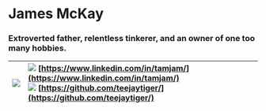 # James McKay
### Extroverted father, relentless tinkerer, and an owner of one too many hobbies.

| ![](https://media-exp3.licdn.com/dms/image/C5603AQEQEa6jub-sFA/profile-displayphoto-shrink_100_100/0/1589820219984?e=1631145600&v=beta&t=DV4aZfw31chqo5CW8DDexDB1P4lHUcM-W4ukmby2gWE)  |  ![](https://cdn.exclaimer.com/Handbook%20Images/linkedin-icon_24x24.png) [https://www.linkedin.com/in/tamjam/](https://www.linkedin.com/in/tamjam/)  <br />  ![](https://files.softicons.com/download/social-media-icons/flat-gradient-social-icons-by-guilherme-lima/png/24x24/Github.png) [https://github.com/teejaytiger/](https://github.com/teejaytiger/) |
--:|:--

